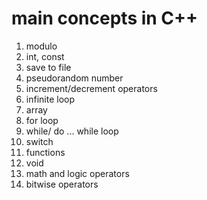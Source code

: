 # main concepts in C++

1. modulo
2. int, const
3. save to file
4. pseudorandom number
5. increment/decrement operators
6. infinite loop
7. array
8. for loop
9. while/ do ... while loop
10. switch
11. functions
12. void
13. math and logic operators
14. bitwise operators

